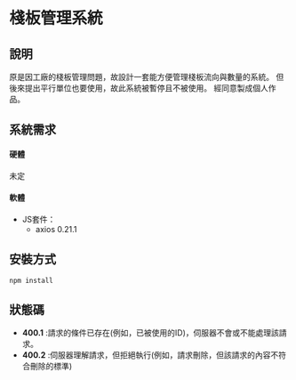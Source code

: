 # 棧板管理系統
## 說明
原是因工廠的棧板管理問題，故設計一套能方便管理棧板流向與數量的系統。
但後來提出平行單位也要使用，故此系統被暫停且不被使用。
經同意製成個人作品。

## 系統需求
#### 硬體
未定
#### 軟體
- JS套件：
    - axios 0.21.1
## 安裝方式
```shell
npm install
```

## 狀態碼
- **400.1** :請求的條件已存在(例如，已被使用的ID)，伺服器不會或不能處理該請求。
- **400.2** :伺服器理解請求，但拒絕執行(例如，請求刪除，但該請求的內容不符合刪除的標準)
